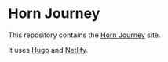 # Horn Journey

This repository contains the [Horn Journey](https://hornjourney.com) site.

It uses [Hugo](https://gohugo.io) and [Netlify](https://www.netlify.com).